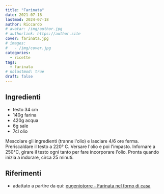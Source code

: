 ```yaml
---
title: "Farinata"
date: 2021-07-18
lastmod: 2024-07-18
author: Riccardo
# avatar: /img/author.jpg
# authorlink: https://author.site
cover: farinata.jpg
# images:
#   - /img/cover.jpg
categories:
  - ricette
tags:
  - farinata
# nolastmod: true
draft: false
---
```


## Ingredienti
- testo 34 cm
- 140g farina
- 420g acqua
- 6g sale
- 7cl olio

Mescolare gli ingredienti (tranne l'olio) e lasciare 4/6 ore ferma. Preriscaldare il testo a 220° C.
Versare l'olio e poi l'impasto. Infornare a 250°C, girare il testo ogni tanto per fare incorporare l'olio.
Pronta quando inizia a indorare, circa 25 minuti.

## Riferimenti

- adattato a partire da qui: [eugeniotorre - Farinata nel forno di casa](https://www.youtube.com/watch?v=RVJMDUDKwTM&t=418s)


